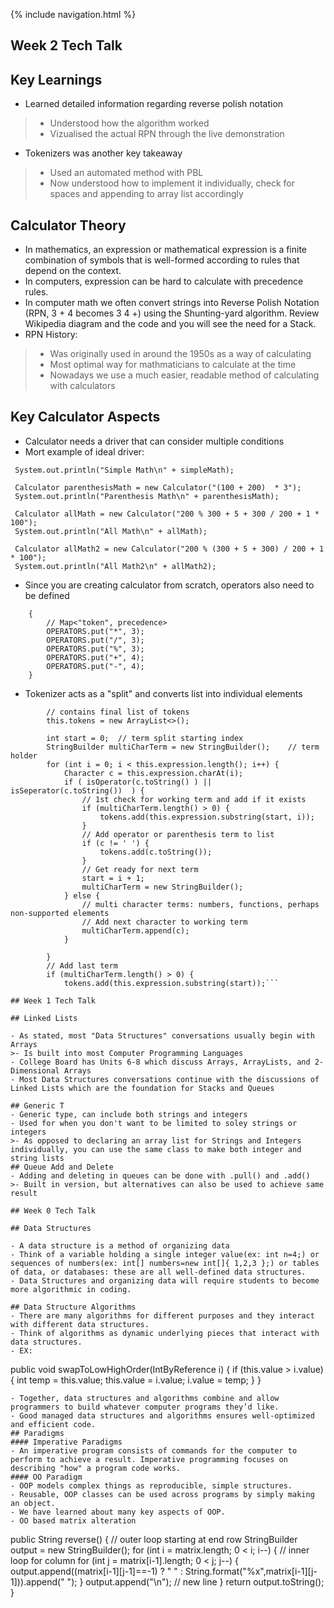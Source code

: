 {% include navigation.html %}
## Week 2 Tech Talk

## Key Learnings
- Learned detailed information regarding reverse polish notation
>- Understood how the algorithm worked
>- Vizualised the actual RPN through the live demonstration
- Tokenizers was another key takeaway
>- Used an automated method with PBL
>- Now understood how to implement it individually, check for spaces and appending to array list accordingly

## Calculator Theory
- In mathematics, an expression or mathematical expression is a finite combination of symbols that is well-formed according to rules that depend on the context.
- In computers, expression can be hard to calculate with precedence rules. 
- In computer math we often convert strings into Reverse Polish Notation (RPN, 3 + 4 becomes 3 4 +) using the Shunting-yard algorithm. Review Wikipedia diagram and the code and you will see the need for a Stack.
- RPN History:
>- Was originally used in around the 1950s as a way of calculating
>- Most optimal way for mathmaticians to calculate at the time
>- Nowadays we use a much easier, readable method of calculating with calculators
## Key Calculator Aspects
- Calculator needs a driver that can consider multiple conditions
- Mort example of ideal driver:
```  Calculator simpleMath = new Calculator("100 + 200  * 3");
 System.out.println("Simple Math\n" + simpleMath);

 Calculator parenthesisMath = new Calculator("(100 + 200)  * 3");
 System.out.println("Parenthesis Math\n" + parenthesisMath);

 Calculator allMath = new Calculator("200 % 300 + 5 + 300 / 200 + 1 * 100");
 System.out.println("All Math\n" + allMath);

 Calculator allMath2 = new Calculator("200 % (300 + 5 + 300) / 200 + 1 * 100");
 System.out.println("All Math2\n" + allMath2);
```
- Since you are creating calculator from scratch, operators also need to be defined
```     private final Map<String, Integer> OPERATORS = new HashMap<>();
    {
        // Map<"token", precedence>
        OPERATORS.put("*", 3);
        OPERATORS.put("/", 3);
        OPERATORS.put("%", 3);
        OPERATORS.put("+", 4);
        OPERATORS.put("-", 4);
    }
```
- Tokenizer acts as a "split" and converts list into individual elements
``` private void termTokenizer() {
        // contains final list of tokens
        this.tokens = new ArrayList<>();

        int start = 0;  // term split starting index
        StringBuilder multiCharTerm = new StringBuilder();    // term holder
        for (int i = 0; i < this.expression.length(); i++) {
            Character c = this.expression.charAt(i);
            if ( isOperator(c.toString() ) || isSeperator(c.toString())  ) {
                // 1st check for working term and add if it exists
                if (multiCharTerm.length() > 0) {
                    tokens.add(this.expression.substring(start, i));
                }
                // Add operator or parenthesis term to list
                if (c != ' ') {
                    tokens.add(c.toString());
                }
                // Get ready for next term
                start = i + 1;
                multiCharTerm = new StringBuilder();
            } else {
                // multi character terms: numbers, functions, perhaps non-supported elements
                // Add next character to working term
                multiCharTerm.append(c);
            }

        }
        // Add last term
        if (multiCharTerm.length() > 0) {
            tokens.add(this.expression.substring(start));```

## Week 1 Tech Talk 

## Linked Lists

- As stated, most "Data Structures" conversations usually begin with Arrays
>- Is built into most Computer Programming Languages 
- College Board has Units 6-8 which discuss Arrays, ArrayLists, and 2-Dimensional Arrays
- Most Data Structures conversations continue with the discussions of Linked Lists which are the foundation for Stacks and Queues

## Generic T
- Generic type, can include both strings and integers
- Used for when you don't want to be limited to soley strings or integers
>- As opposed to declaring an array list for Strings and Integers individually, you can use the same class to make both integer and string lists
## Queue Add and Delete
- Adding and deleting in queues can be done with .pull() and .add()
>- Built in version, but alternatives can also be used to achieve same result

## Week 0 Tech Talk

## Data Structures

- A data structure is a method of organizing data
- Think of a variable holding a single integer value(ex: int n=4;) or sequences of numbers(ex: int[] numbers=new int[]{ 1,2,3 };) or tables of data, or databases: these are all well-defined data structures. 
- Data Structures and organizing data will require students to become more algorithmic in coding.

## Data Structure Algorithms
- There are many algorithms for different purposes and they interact with different data structures. 
- Think of algorithms as dynamic underlying pieces that interact with data structures. 
- EX:
```
public void swapToLowHighOrder(IntByReference i) {
        if (this.value > i.value) {
            int temp = this.value;
            this.value = i.value;
            i.value = temp;
        }
    }
```
- Together, data structures and algorithms combine and allow programmers to build whatever computer programs they’d like. 
- Good managed data structures and algorithms ensures well-optimized and efficient code.
## Paradigms
#### Imperative Paradigms
- An imperative program consists of commands for the computer to perform to achieve a result. Imperative programming focuses on describing "how" a program code works.
#### OO Paradigm
- OOP models complex things as reproducible, simple structures. 
- Reusable, OOP classes can be used across programs by simply making an object. 
- We have learned about many key aspects of OOP.
- OO based matrix alteration
```
public String reverse() {
        // outer loop starting at end row
        StringBuilder output = new StringBuilder();
        for (int i = matrix.length;  0 < i; i--) {
            // inner loop for column
            for (int j =  matrix[i-1].length; 0 < j; j--) {
                output.append((matrix[i-1][j-1]==-1) ? " " : String.format("%x",matrix[i-1][j-1])).append(" ");
            }
            output.append("\n"); // new line
        }
        return output.toString();
    }
```
